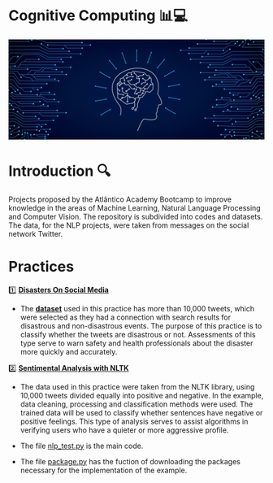 # Cognitive Computing 📊💻

![alt text](https://github.com/EmersonVeras/CognitiveComputing/blob/main/banner.jpg)

# Introduction 🔍

Projects proposed by the Atlântico Academy Bootcamp to improve knowledge in the areas of Machine Learning, Natural Language Processing and Computer Vision. The repository is subdivided into codes and datasets. The data, for the NLP projects, were taken from messages on the social network Twitter.

# Practices

1️⃣ **[Disasters On Social Media](https://github.com/EmersonVeras/CognitiveComputing/tree/main/NLP/trailhead/codes/Disasters_On_Social_Media_NLP)**
- The **[dataset](https://github.com/EmersonVeras/CognitiveComputing/tree/main/NLP/trailhead/datasets)** used in this practice has more than 10,000 tweets, which were selected as they had a connection with search results for disastrous and non-disastrous events. The purpose of this practice is to classify whether the tweets are disastrous or not. Assessments of this type serve to warn safety and health professionals about the disaster more quickly and accurately.


2️⃣ **[Sentimental Analysis with NLTK](https://github.com/EmersonVeras/CognitiveComputing/tree/main/NLP/trailhead/codes/Sentiment_analysis_NLTK)**
- The data used in this practice were taken from the NLTK library, using 10,000 tweets divided equally into positive and negative. In the example, data cleaning, processing and classification methods were used. The trained data will be used to classify whether sentences have negative or positive feelings. This type of analysis serves to assist algorithms in verifying users who have a quieter or more aggressive profile.

- The file [nlp_test.py](https://github.com/EmersonVeras/CognitiveComputing/blob/main/NLP/trailhead/codes/Sentiment_analysis_NLTK/nlp_test.py) is the main code.
- The file [package.py](https://github.com/EmersonVeras/CognitiveComputing/blob/main/NLP/trailhead/codes/Sentiment_analysis_NLTK/package.py) has the fuction of downloading the packages necessary for the implementation of the example.
